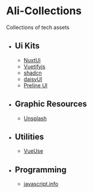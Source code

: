 # Ali-Collections
Collections of tech assets


- ## Ui Kits
    - [NuxtUi](https://ui.nuxt.com/)
    - [Vuetifyjs](https://vuetifyjs.com/en/)
    - [shadcn](https://ui.shadcn.com/)
    - [daisyUI](https://daisyui.com/)
    - [Preline UI](https://preline.co/index.html)


- ## Graphic Resources
    - [Unsplash](https://unsplash.com/)


- ## Utilities
   - [VueUse](https://vueuse.org/)


- ## Programming
   - [javascript.info](https://javascript.info/)